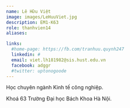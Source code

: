 ```yaml
---
name: Lê Hữu Việt
image: images/LeHuuViet.jpg
description: EM1-K63
role: thanhvien14
aliases:

links:
  #home-page: https://fb.com/tranhuu.quynh247
  linkedin: #
  email: viet.lh181982@sis.hust.edu.vn
  facebook: adggr
  #twitter: uptonogoode
---
```


Học chuyên ngành Kinh tế công nghiệp.

Khoá 63 Trường Đại học Bách Khoa Hà Nội.
